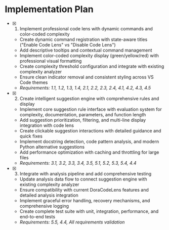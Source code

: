 # Implementation Plan

- [x] 1. Implement professional code lens with dynamic commands and color-coded complexity

  - Create dynamic command registration with state-aware titles ("Enable Code Lens" vs "Disable Code Lens")
  - Add descriptive tooltips and contextual command management
  - Implement color-coded complexity display (green/yellow/red) with professional visual formatting
  - Create complexity threshold configuration and integrate with existing complexity analyzer
  - Ensure clean indicator removal and consistent styling across VS Code themes
  - _Requirements: 1.1, 1.2, 1.3, 1.4, 2.1, 2.2, 2.3, 2.4, 4.1, 4.2, 4.3, 4.5_

- [x] 2. Create intelligent suggestion engine with comprehensive rules and display

  - Implement core suggestion rule interface with evaluation system for complexity, documentation, parameters, and function length
  - Add suggestion prioritization, filtering, and multi-line display integration with code lens
  - Create clickable suggestion interactions with detailed guidance and quick fixes
  - Implement docstring detection, code pattern analysis, and modern Python alternative suggestions
  - Add performance optimization with caching and throttling for large files
  - _Requirements: 3.1, 3.2, 3.3, 3.4, 3.5, 5.1, 5.2, 5.3, 5.4, 4.4_

- [x] 3. Integrate with analysis pipeline and add comprehensive testing
  - Update analysis data flow to connect suggestion engine with existing complexity analyzer
  - Ensure compatibility with current DoraCodeLens features and detailed analysis integration
  - Implement graceful error handling, recovery mechanisms, and comprehensive logging
  - Create complete test suite with unit, integration, performance, and end-to-end tests
  - _Requirements: 5.5, 4.4, All requirements validation_
